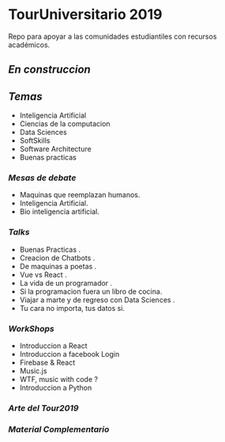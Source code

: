 # TourUniversitario 2019

Repo para apoyar a las comunidades estudiantiles con recursos académicos. 

## *En construccion*

## *Temas*

* Inteligencia Artificial
* Ciencias de la computacion
* Data Sciences
* SoftSkills
* Software Architecture
* Buenas practicas


### *Mesas de debate*

* Maquinas que reemplazan humanos.
* Inteligencia Artificial.
* Bio inteligencia artificial.

### *Talks*

* Buenas Practicas .
* Creacion de Chatbots .
* De maquinas a poetas .
* Vue vs React .
* La vida de un programador .
* Si la programacion fuera un libro de cocina. 
* Viajar a marte y de regreso con Data Sciences . 
* Tu cara no importa, tus datos si. 

### *WorkShops*

* Introduccion a React
* Introduccion a facebook Login
* Firebase & React
* Music.js
* WTF, music with code ? 
* Introduccion a Python

### *Arte del Tour2019*

### *Material Complementario*


